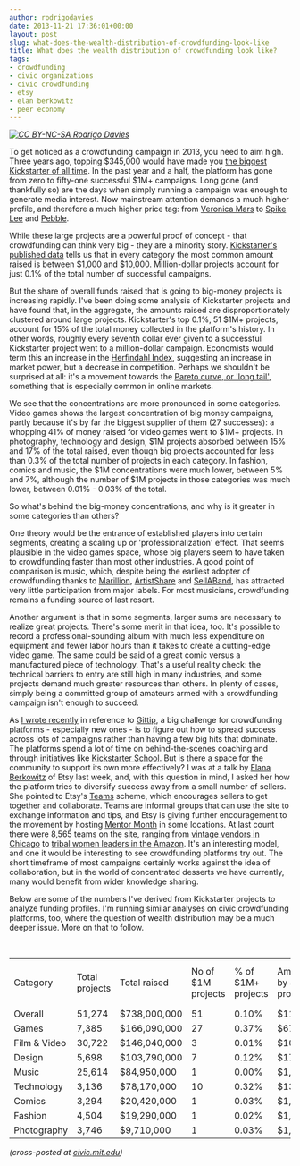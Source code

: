 ```yaml
---
author: rodrigodavies
date: 2013-11-21 17:36:01+00:00
layout: post
slug: what-does-the-wealth-distribution-of-crowdfunding-look-like
title: What does the wealth distribution of crowdfunding look like?
tags:
- crowdfunding
- civic organizations
- civic crowdfunding
- etsy
- elan berkowitz
- peer economy
---
```


_[![CC BY-NC-SA Rodrigo Davies](http://rodrigodavies.com/blog/img/pareto.png)](http://rodrigodavies.com/blog/img/pareto.png)_

To get noticed as a crowdfunding campaign in 2013, you need to aim high. Three years ago, topping $345,000 would have made you [the biggest Kickstarter of all time](http://www.kickstarter.com/blog/the-history-of-1-0). In the past year and a half, the platform has gone from zero to fifty-one successful $1M+ campaigns. Long gone (and thankfully so) are the days when simply running a campaign was enough to generate media interest. Now mainstream attention demands a much higher profile, and therefore a much higher price tag: from [Veronica Mars](http://www.kickstarter.com/projects/559914737/the-veronica-mars-movie-project) to [Spike Lee](rodrigodavies.com/blog/2013/09/02/is-spike-lee-doing-the-right-thing-by-crowdfunding.html) and [Pebble](http://www.kickstarter.com/projects/597507018/pebble-e-paper-watch-for-iphone-and-android).

While these large projects are a powerful proof of concept - that crowdfunding can think very big - they are a minority story. [Kickstarter's published data](http://www.kickstarter.com/help/stats) tells us that in every category the most common amount raised is between $1,000 and $10,000. Million-dollar projects account for just 0.1% of the total number of successful campaigns. 

But the share of overall funds raised that is going to big-money projects is increasing rapidly. I've been doing some analysis of Kickstarter projects and have found that, in the aggregate, the amounts raised are disproportionately clustered around large projects. Kickstarter's top 0.1%, 51 $1M+ projects, account for 15% of the total money collected in the platform's history. In other words, roughly every seventh dollar ever given to a successful Kickstarter project went to a million-dollar campaign. Economists would term this an increase in the [Herfindahl Index](http://en.wikipedia.org/wiki/Herfindahl_index), suggesting an increase in market power, but a decrease in competition. Perhaps we shouldn't be surprised at all: it's a movement towards the [Pareto curve, or 'long tail'](http://www.ethanzuckerman.com/blog/2013/11/05/members-fans-and-complementary-revenue-models-for-the-new-york-times/), something that is especially common in online markets.

We see that the concentrations are more pronounced in some categories. Video games shows the largest concentration of big money campaigns, partly because it's by far the biggest supplier of them (27 successes): a whopping 41% of money raised for video games went to $1M+ projects. In photography, technology and design, $1M projects absorbed between 15% and 17% of the total raised, even though big projects accounted for less than 0.3% of the total number of projects in each category. In fashion, comics and music, the $1M concentrations were much lower, between 5% and 7%, although the number of $1M projects in those categories was much lower, between 0.01% - 0.03% of the total.

So what's behind the big-money concentrations, and why is it greater in some categories than others? 

One theory would be the entrance of established players into certain segments, creating a scaling up or 'professionalization' effect. That seems plausible in the video games space, whose big players seem to have taken to crowdfunding faster than most other industries. A good point of comparison is music, which, despite being the earliest adopter of crowdfunding thanks to [Marillion](http://www.berklee.edu/bt/194/crowd_funding.html), [ArtistShare](http://artistshare.com) and [SellABand](http://sellaband.com), has attracted very little participation from major labels. For most musicians, crowdfunding remains a funding source of last resort.

Another argument is that in some segments, larger sums are necessary to realize great projects. There's some merit in that idea, too. It's possible to record a professional-sounding album with much less expenditure on equipment and fewer labor hours than it takes to create a cutting-edge video game. The same could be said of a great comic versus a manufactured piece of technology. That's a useful reality check: the technical barriers to entry are still high in many industries, and some projects demand much greater resources than others. In plenty of cases, simply being a committed group of amateurs armed with a crowdfunding campaign isn't enough to succeed.

As [I wrote recently](http://rodrigodavies.com/blog/2013/10/17/crowdfunding-as-a-salary-or-crowdfunding-from-your-salary.html) in reference to [Gittip](http://gittip.com), a big challenge for crowdfunding platforms - especially new ones - is to figure out how to spread success across lots of campaigns rather than having a few big hits that dominate. The platforms spend a lot of time on behind-the-scenes coaching and through initiatives like [Kickstarter School](http://www.kickstarter.com/help/school). But is there a space for the community to support its own more effectively? I was at a talk by [Elana Berkowitz](https://twitter.com/elanab) of Etsy last week, and, with this question in mind, I asked her how the platform tries to diversify success away from a small number of sellers. She pointed to Etsy's [Teams](http://www.etsy.com/teams) scheme, which encourages sellers to get together and collaborate. Teams are informal groups that can use the site to exchange information and tips, and Etsy is giving further encouragement to the movement by hosting [Mentor Month](http://www.etsy.com/blog/uk/2013/08/27/etsy-teams-starting-mentor-month-across-europe/) in some locations. At last count there were 8,565 teams on the site, ranging from [vintage vendors in Chicago](http://www.etsy.com/teams/10557/chicago-vintage-crafters) to [tribal women leaders in the Amazon](http://www.etsy.com/teams/15170/amazon-women-tribal-leaders). It's an interesting model, and one it would be interesting to see crowdfunding platforms try out. The short timeframe of most campaigns certainly works against the idea of collaboration, but in the world of concentrated desserts we have currently, many would benefit from wider knowledge sharing.

Below are some of the numbers I've derived from Kickstarter projects to analyze funding profiles. I'm running similar analyses on civic crowdfunding platforms, too, where the question of wealth distribution may be	 a much deeper issue. More on that to follow.

<br>
<div class="table-responsive">
  <table class="table table-hover">
		<tr>
			<td>Category<td>Total projects <td>Total raised	<td>No of $1M projects <td>% of $1M+ projects<td>Amount raised by $1M projects	<td>% raised by $1M projects
		</tr>
		<tr>
			<td>Overall<td>51,274<td>	$738,000,000<td>	51<td>	0.10%<td>$113,937,163<td><b>15.44%</b>		
		</tr>
		<tr>
			<td>Games<td>7,385<td>	$166,090,000<td>27<td>	0.37%	<td>$67,862,047<td>40.86%
		</tr>
		<tr>
			<td>Film & Video<td>	30,722<td>	$146,040,000<td>3<td>0.01%<td>	$10,226,536<td>7.00%
		</tr>
		<tr>
			<td>Design<td>5,698<td>$103,790,000<td>7<td>0.12%<td>$17,842,203<td>17.19%
		</tr>
		<tr>
			<td>Music<td>25,614<td>$84,950,000<td>1<td>0.00%<td>	$1,192,793<td>1.40%
		</tr>
		<tr>
			<td>Technology<td>	3,136<td>$78,170,000<td>10	<td>0.32%<td>$13,000,268<td>16.63%
		</tr>
		<tr>
			<td>Comics<td>3,294<td>$20,420,000<td>1<td>	0.03%<td>$1,254,120<td>6.14%
		</tr>
		<tr>
			<td>Fashion<td>4,504<td>$19,290,000<td>	1<td>0.02%<td>	$1,053,830<td>5.46%
		</tr>
		<tr>
			<td>Photography<td>3,746<td>$9,710,000<td>1	<td>0.03%<td>$1,505,366<td>15.50%
		</tr>
	</table>
</div>


_(cross-posted at [civic.mit.edu](http://civic.mit.edu/blog/rodrigodavies/what-does-the-wealth-distribution-of-crowdfunding-look-like))_